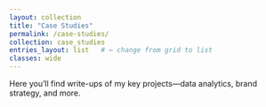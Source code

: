 ```yaml
---
layout: collection
title: "Case Studies"
permalink: /case-studies/
collection: case_studies
entries_layout: list   # ← change from grid to list
classes: wide
---
```


Here you’ll find write-ups of my key projects—data analytics, brand strategy, and more.
